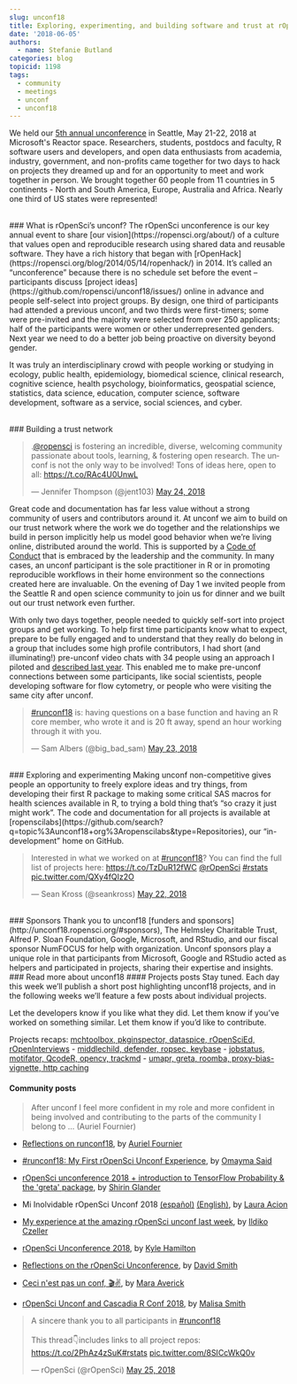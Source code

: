 ```yaml
---
slug: unconf18
title: Exploring, experimenting, and building software and trust at rOpenSci’s unconf18
date: '2018-06-05'
authors:
  - name: Stefanie Butland
categories: blog
topicid: 1198
tags:
  - community
  - meetings
  - unconf
  - unconf18
---
```

We held our [5th annual unconference](http://unconf18.ropensci.org/) in Seattle, May 21-22, 2018 at Microsoft's Reactor space. Researchers, students, postdocs and faculty, R software users and developers, and open data enthusiasts from academia, industry, government, and non-profits came together for two days to hack on projects they dreamed up and for an opportunity to meet and work together in person. We brought together 60 people from 11 countries in 5 continents - North and South America, Europe, Australia and Africa. Nearly one third of US states were represented!

</br>
### What is rOpenSci’s unconf?
The rOpenSci unconference is our key annual event to share [our vision](https://ropensci.org/about/) of a culture that values open and reproducible research using shared data and reusable software. They have a rich history that began with [rOpenHack](https://ropensci.org/blog/2014/05/14/ropenhack/) in 2014. It’s called an “unconference” because there is no schedule set before the event – participants discuss [project ideas](https://github.com/ropensci/unconf18/issues/) online in advance and people self-select into project groups. By design, one third of participants had attended a previous unconf, and two thirds were first-timers; some were pre-invited and the majority were selected from over 250 applicants; half of the participants were women or other underrepresented genders. Next year we need to do a better job being proactive on diversity beyond gender.

It was truly an interdisciplinary crowd with people working or studying in ecology, public health, epidemiology, biomedical science, clinical research, cognitive science, health psychology, bioinformatics, geospatial science, statistics, data science, education, computer science, software development, software as a service, social sciences, and cyber.

</br>
### Building a trust network

<blockquote class="twitter-tweet" data-conversation="none" data-cards="hidden" data-partner="tweetdeck"><p lang="en" dir="ltr">.<a href="https://twitter.com/rOpenSci?ref_src=twsrc%5Etfw">@ropensci</a> is fostering an incredible, diverse, welcoming community passionate about tools, learning, &amp; fostering open research. The unconf is not the only way to be involved! Tons of ideas here, open to all: <a href="https://t.co/RAc4U0UnwL">https://t.co/RAc4U0UnwL</a></p>&mdash; Jennifer Thompson (@jent103) <a href="https://twitter.com/jent103/status/999667923651358721?ref_src=twsrc%5Etfw">May 24, 2018</a></blockquote>

Great code and documentation has far less value without a strong community of users and contributors around it. At unconf we aim to build on our trust network where the work we do together and the relationships we build in person implicitly help us model good behavior when we’re living online, distributed around the world. This is supported by a [Code of Conduct](https://ropensci.org/coc/) that is embraced by the leadership and the community. In many cases, an unconf participant is the sole practitioner in R or in promoting reproducible workflows in their home environment so the connections created here are invaluable. On the evening of Day 1 we invited people from the Seattle R and open science community to join us for dinner and we built out our trust network even further.

With only two days together, people needed to quickly self-sort into project groups and get working. To help first time participants know what to expect, prepare to be fully engaged and to understand that they really do belong in a group that includes some high profile contributors, I had short (and illuminating!) pre-unconf video chats with 34 people using an approach I piloted and [described last year](https://ropensci.org/blog/2017/12/01/unconf-welcome/). This enabled me to make pre-unconf connections between some participants, like social scientists, people developing software for flow cytometry, or people who were visiting the same city after unconf.

<blockquote class="twitter-tweet" data-lang="en"><p lang="en" dir="ltr"><a href="https://twitter.com/hashtag/runconf18?src=hash&amp;ref_src=twsrc%5Etfw">#runconf18</a> is: having questions on a base function and having an R core member, who wrote it and is 20 ft away, spend an hour working through it with you.</p>&mdash; Sam Albers (@big_bad_sam) <a href="https://twitter.com/big_bad_sam/status/999283165213540352?ref_src=twsrc%5Etfw">May 23, 2018</a></blockquote>

</br>
### Exploring and experimenting
Making unconf non-competitive gives people an opportunity to freely explore ideas and try things, from developing their first R package to making some critical SAS macros for health sciences available in R, to trying a bold thing that’s “so crazy it just might work”. The code and documentation for all projects is available at [ropenscilabs](https://github.com/search?q=topic%3Aunconf18+org%3Aropenscilabs&type=Repositories), our “in-development” home on GitHub.
</br>

<blockquote class="twitter-tweet" data-partner="tweetdeck"><p lang="en" dir="ltr">Interested in what we worked on at <a href="https://twitter.com/hashtag/runconf18?src=hash&amp;ref_src=twsrc%5Etfw">#runconf18</a>? You can find the full list of projects here: <a href="https://t.co/TzDuR12fWC">https://t.co/TzDuR12fWC</a> <a href="https://twitter.com/rOpenSci?ref_src=twsrc%5Etfw">@rOpenSci</a> <a href="https://twitter.com/hashtag/rstats?src=hash&amp;ref_src=twsrc%5Etfw">#rstats</a> <a href="https://t.co/QXy4fQIz2O">pic.twitter.com/QXy4fQIz2O</a></p>&mdash; Sean Kross (@seankross) <a href="https://twitter.com/seankross/status/999073432494006273?ref_src=twsrc%5Etfw">May 22, 2018</a></blockquote>

</br>
### Sponsors
Thank you to unconf18 [funders and sponsors](http://unconf18.ropensci.org/#sponsors), The Helmsley Charitable Trust, Alfred P. Sloan Foundation, Google, Microsoft, and RStudio, and our fiscal sponsor NumFOCUS for help with organization. Unconf sponsors play a unique role in that participants from Microsoft, Google and RStudio acted as helpers and participated in projects, sharing their expertise and insights.

</br>
### Read more about unconf18
#### Projects posts
Stay tuned. Each day this week we’ll publish a short post highlighting unconf18 projects, and in the following weeks we’ll feature a few posts about individual projects.

Let the developers know if you like what they did. Let them know if you’ve worked on something similar. Let them know if you’d like to contribute.

Projects recaps: [mchtoolbox, pkginspector, dataspice, rOpenSciEd, rOpenInterviews](https://ropensci.org/blog/2018/06/05/unconf_recap_1/) - [middlechild, defender, ropsec, keybase](https://ropensci.org/blog/2018/06/06/unconf18_recap_2/) - [jobstatus, motifator, QcodeR, opencv, trackmd](https://ropensci.org/blog/2018/06/07/unconf_recap_3/) - [umapr, greta, roomba, proxy-bias-vignette, http caching](https://ropensci.org/blog/2018/06/08/unconf_recap_4/)

#### Community posts
> After unconf I feel more confident in my role and more confident in being involved and contributing to the parts of the community I belong to ... (Auriel Fournier)

- [Reflections on runconf18](http://aurielfournier.github.io/runconf18/), by [Auriel Fournier](https://twitter.com/RallidaeRule)

- [#runconf18: My First rOpenSci Unconf Experience](http://www.onceupondata.com/2018/05/29/ropensci-runconf18/), by [Omayma Said](https://twitter.com/OmaymaS_)

- [rOpenSci unconference 2018 + introduction to TensorFlow Probability & the 'greta' package](https://shirinsplayground.netlify.com/2018/05/ropensci_unconf18/), by [Shirin Glander](https://twitter.com/ShirinGlander)

- Mi Inolvidable rOpenSci Unconf 2018 [(español)](https://gist.github.com/lauracion/c180b98418e2c289ffe666e98f6a2504) [(English)](https://gist.github.com/lauracion/ac230372fa10d39e3b8749c9bdd1067e), by [Laura Acion](https://twitter.com/_lacion_?lang=en)

- [My experience at the amazing rOpenSci unconf last week](https://ildiczeller.com/2018/06/01/my-runconf18-experience/), by [Ildiko Czeller](https://twitter.com/czeildi)

- [rOpenSci Unconference 2018](http://kylehamilton.com/post/2018-06-01-ropensci-unconf-2018/), by [Kyle Hamilton](https://twitter.com/kylehamilton)

- [Reflections on the rOpenSci Unconference](http://blog.revolutionanalytics.com/2018/05/reflections-on-the-ropensci-unconference.html), by [David Smith](https://twitter.com/revodavid)

- [Ceci n'est pas un conf, 🎬✌️](https://maraaverick.rbind.io/2018/05/ceci-n-est-pas-un-conf-take-two/), by [Mara Averick](https://twitter.com/dataandme)

- [rOpenSci Unconf and Cascadia R Conf 2018](http://hellomalisa.me/2018-06-04/runconf-and-cascadiarconf.html), by [Malisa Smith](https://twitter.com/malisas7)

<blockquote class="twitter-tweet" data-lang="en"><p lang="en" dir="ltr">A sincere thank you to all participants in <a href="https://twitter.com/hashtag/runconf18?src=hash&amp;ref_src=twsrc%5Etfw">#runconf18</a> <br><br>This thread👇includes links to all project repos: <a href="https://t.co/2PhAz4zSuK">https://t.co/2PhAz4zSuK</a><a href="https://twitter.com/hashtag/rstats?src=hash&amp;ref_src=twsrc%5Etfw">#rstats</a> <a href="https://t.co/8SICcWkQ0v">pic.twitter.com/8SICcWkQ0v</a></p>&mdash; rOpenSci (@rOpenSci) <a href="https://twitter.com/rOpenSci/status/1000024996876468224?ref_src=twsrc%5Etfw">May 25, 2018</a></blockquote>
<script async src="https://platform.twitter.com/widgets.js" charset="utf-8"></script>
